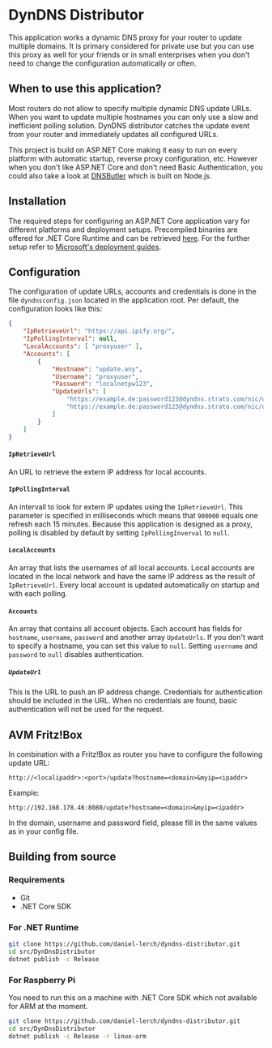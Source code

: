 # DynDNS Distributor #

This application works a dynamic DNS proxy for your router to update multiple domains.
It is primary considered for private use but you can use this proxy as well for your friends
or in small enterprises when you don't need to change the configuration automatically or often.

## When to use this application? ##

Most routers do not allow to specify multiple dynamic DNS update URLs.
When you want to update multiple hostnames you can only use a slow and inefficient polling solution.
DynDNS distributor catches the update event from your router and immediately updates all configured URLs.

This project is build on ASP.NET Core making it easy to run on every platform with automatic startup,
reverse proxy configuration, etc. However when you don't like ASP.NET Core and don't need Basic Authentication,
you could also take a look at [DNSButler](https://github.com/stahlstift/dnsbutler) which is built on Node.js.

## Installation ##
The required steps for configuring an ASP.NET Core application vary for different platforms and deployment setups.
Precompiled binaries are offered for .NET Core Runtime and can be retrieved [here](https://github.com/daniel-lerch/dyndns-distributor/releases).
For the further setup refer to [Microsoft's deployment guides](https://docs.microsoft.com/en-us/aspnet/core/host-and-deploy/).

## Configuration ##
The configuration of update URLs, accounts and credentials is done in the file `dyndnsconfig.json` located in the application root.
Per default, the configuration looks like this:
```json
{
    "IpRetrieveUrl": "https://api.ipify.org/",
    "IpPollingInterval": null,
    "LocalAccounts": [ "proxyuser" ],
    "Accounts": [
        {
            "Hostname": "update.any",
            "Username": "proxyuser",
            "Password": "localnetpw123",
            "UpdateUrls": [
                "https://example.de:password123@dyndns.strato.com/nic/update?hostname=example.de&myip=<ipaddr>",
                "https://example.de:password123@dyndns.strato.com/nic/update?hostname=sub.example.de&myip=<ipaddr>"
            ]
        }
    ]
}
```
#### `IpRetrieveUrl` ####
An URL to retrieve the extern IP address for local accounts.

#### `IpPollingInterval` ####
An intervall to look for extern IP updates using the `IpRetrieveUrl`.
This parameter is specified in milliseconds which means that `900000` equals one refresh each 15 minutes.
Because this application is designed as a proxy, polling is disabled by default by setting `IpPollingInverval` to `null`.

#### `LocalAccounts` ####
An array that lists the usernames of all local accounts.
Local accounts are located in the local network and have the same IP address as the result of `IpRetrieveUrl`.
Every local account is updated automatically on startup and with each polling.

#### `Accounts` ####
An array that contains all account objects.
Each account has fields for `hostname`, `username`, `password` and another array `UpdateUrls`.
If you don't want to specify a hostname, you can set this value to `null`.
Setting `username` and `password` to `null` disables authentication.

##### `UpdateUrl` #####
This is the URL to push an IP address change.
Credentials for authentication should be included in the URL.
When no credentials are found, basic authentication will not be used for the request.

## AVM Fritz!Box ##
In combination with a Fritz!Box as router you have to configure the following update URL:
```
http://<localipaddr>:<port>/update?hostname=<domain>&myip=<ipaddr>
```
Example:
```
http://192.168.178.46:8080/update?hostname=<domain>&myip=<ipaddr>
```
In the domain, username and password field, please fill in the same values as in your config file.

## Building from source ##

### Requirements ###
- Git
- .NET Core SDK
### For .NET Runtime ###
```bash
git clone https://github.com/daniel-lerch/dyndns-distributor.git
cd src/DynDnsDistributor
dotnet publish -c Release
```
### For Raspberry Pi ###
You need to run this on a machine with .NET Core SDK which not available for ARM at the moment.
```bash
git clone https://github.com/daniel-lerch/dyndns-distributor.git
cd src/DynDnsDistributor
dotnet publish -c Release -r linux-arm
```